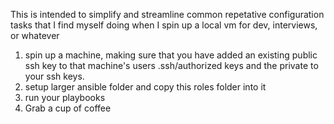 This is intended to simplify and streamline common repetative configuration tasks that I find myself doing when I spin up a local vm for dev, interviews, or whatever

1. spin up a machine, making sure that you have added an existing public ssh key to that machine's users .ssh/authorized keys and the private to your ssh keys.
2. setup larger ansible folder and copy this roles folder into it
3. run your playbooks
4. Grab a cup of coffee